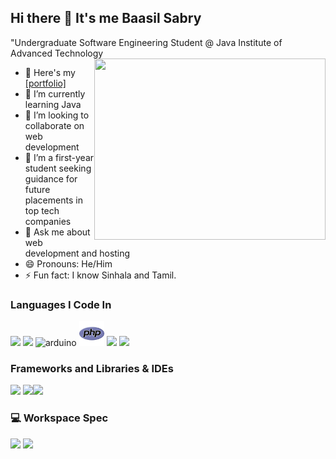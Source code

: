 ## Hi there 👋 It's me Baasil Sabry

"Undergraduate Software Engineering Student @ Java Institute of Advanced Technology
<img align="right" width="370" height="290" src="https://i.pinimg.com/originals/47/f0/34/47f0342cec72b800463bf003eac1257e.gif">
- 🔭 Here's my <a href="https://www.baasilsabry.com/" target="blank">[portfolio]</a>                                
- 🌱 I’m currently learning Java
- 👯 I’m looking to collaborate on web development
- 🤔 I’m a first-year student seeking guidance for future placements in top tech companies
- 💬 Ask me about web development and hosting
- 😄 Pronouns: He/Him
- ⚡ Fun fact: I know Sinhala and Tamil.

### Languages I Code In
 <img height="50" src="https://img.icons8.com/color/48/000000/java-coffee-cup-logo.png"/> <img height="50" src="https://img.icons8.com/color/48/000000/html-5.png"/> <img  height="50" src="https://cdn.worldvectorlogo.com/logos/arduino-1.svg" alt="arduino" /> <img src="https://raw.githubusercontent.com/devicons/devicon/master/icons/php/php-original.svg" alt="php" width="40" height="40" />  <img height="50" src="https://img.icons8.com/color/48/000000/css3.png"/> <img height="50" src="https://img.icons8.com/color/48/000000/javascript.png"/>

### Frameworks and Libraries &  IDEs
<img height="50" src="https://img.icons8.com/color/48/000000/bootstrap.png"/> <img height="50" src="https://img.icons8.com/color/48/000000/visual-studio-code-2019.png"/><img src="https://www.chartjs.org/media/logo-title.svg" height="50" />






### 💻 Workspace Spec
<img height="30" src="https://img.shields.io/badge/NVIDIA-RTX3060-76B900?style=for-the-badge&logo=nvidia&logoColor=white"/> <img height="30" src="https://img.shields.io/badge/AMD-Ryzen_7-ED1C24?style=for-the-badge&logo=amd&logoColor=white"/>







